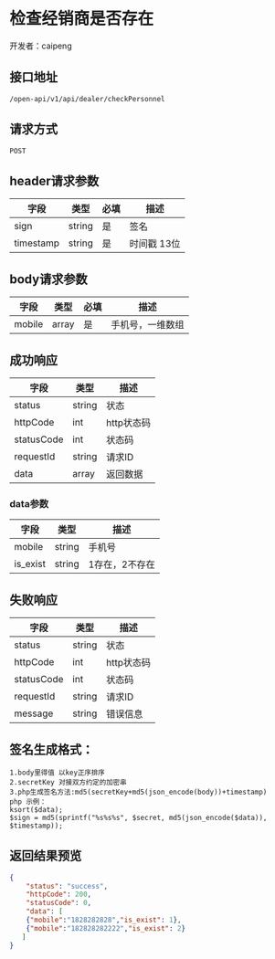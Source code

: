 # 检查经销商是否存在

开发者：caipeng

## 接口地址

`/open-api/v1/api/dealer/checkPersonnel`

## 请求方式

`POST`

## header请求参数
| 字段            | 类型   | 必填 | 描述                                           |
| --------------- | ------ | ---- | ---------------------------------- |
| sign | string  | 是  | 签名 |
| timestamp | string  | 是  | 时间戳 13位 |
## body请求参数

| 字段            | 类型   | 必填 | 描述                                           |
| --------------- | ------ | ---- | ---------------------------------- |
| mobile | array  | 是  | 手机号，一维数组|


## 成功响应

| 字段       | 类型   | 描述       |
| ---------- | ------ | ---------- |
| status     | string | 状态       |
| httpCode   | int    | http状态码 |
| statusCode | int    | 状态码     |
| requestId  | string | 请求ID     |
| data       | array  | 返回数据   |

### data参数
| 字段       | 类型   | 描述       |
| ---------- | ------ | ---------- |
| mobile | string | 手机号 |
| is_exist | string | 1存在，2不存在 |

## 失败响应

| 字段       | 类型   | 描述       |
| ---------- | ------ | ---------- |
| status     | string | 状态       |
| httpCode   | int    | http状态码 |
| statusCode | int    | 状态码     |
| requestId  | string | 请求ID     |
| message    | string | 错误信息   |


## 签名生成格式：
```
1.body里得值 以key正序排序
2.secretKey 对接双方约定的加密串
3.php生成签名方法:md5(secretKey+md5(json_encode(body))+timestamp)
php 示例：
ksort($data);
$sign = md5(sprintf("%s%s%s", $secret, md5(json_encode($data)), $timestamp));
```
## 返回结果预览

```json
{
    "status": "success",
    "httpCode": 200,
    "statusCode": 0,
    "data": [
    {"mobile":"1828282828","is_exist": 1},
    {"mobile":"182828282222","is_exist": 2}
   ]
}
```
